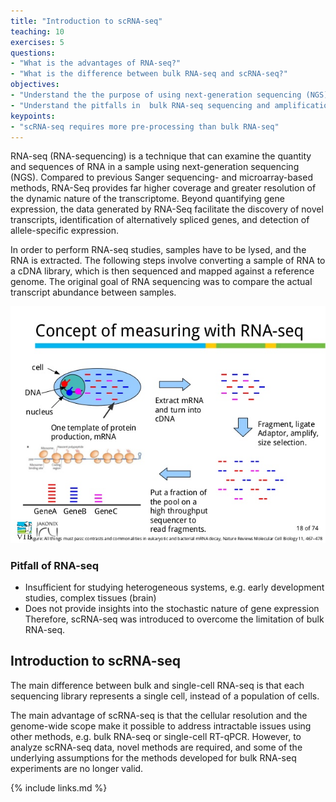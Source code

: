 ```yaml
---
title: "Introduction to scRNA-seq"
teaching: 10
exercises: 5
questions:
- "What is the advantages of RNA-seq?"
- "What is the difference between bulk RNA-seq and scRNA-seq?"
objectives:
- "Understand the the purpose of using next-generation sequencing (NGS)"
- "Understand the pitfalls in  bulk RNA-seq sequencing and amplification, and how they are overcome"
keypoints:
- "scRNA-seq requires more pre-processing than bulk RNA-seq"
---
```


RNA-seq (RNA-sequencing) is a technique that can examine the quantity and sequences of RNA in a sample using next-generation sequencing (NGS). Compared to previous Sanger sequencing- and microarray-based methods, RNA-Seq provides far higher coverage and greater resolution of the dynamic nature of the transcriptome. Beyond quantifying gene expression, the data generated by RNA-Seq facilitate the discovery of novel transcripts, identification of alternatively spliced genes, and detection of allele-specific expression.

In order to perform RNA-seq studies, samples have to be lysed, and the RNA is extracted. The following steps involve converting a sample of RNA to a cDNA library, which is then sequenced and mapped against a reference genome. The original goal of RNA sequencing was to compare the actual transcript abundance between samples.

![the basic workflow for RNA-seq](../fig/rna-seq-concept.jpeg)

### Pitfall of RNA-seq
- Insufficient for studying heterogeneous systems, e.g. early development studies, complex tissues (brain)
- Does not provide insights into the stochastic nature of gene expression
Therefore, scRNA-seq was introduced to overcome the limitation of bulk RNA-seq. 

## Introduction to scRNA-seq

The main difference between bulk and single-cell RNA-seq is that each sequencing library represents a single cell, instead of a population of cells.

The main advantage of scRNA-seq is that the cellular resolution and the genome-wide scope make it possible to address intractable issues using other methods, e.g. bulk RNA-seq or single-cell RT-qPCR. However, to analyze scRNA-seq data, novel methods are required, and some of the underlying assumptions for the methods developed for bulk RNA-seq experiments are no longer valid.

{% include links.md %}

